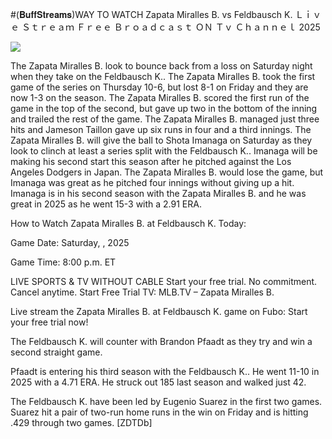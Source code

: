 #(𝐁𝐮𝐟𝐟𝐒𝐭𝐫𝐞𝐚𝐦𝐬)WAY TO WATCH Zapata Miralles B. vs Feldbausch K. Ｌｉｖｅ Ｓｔｒｅａｍ Ｆｒｅｅ Ｂｒｏａｄｃａｓｔ ＯＮ Ｔｖ Ｃｈａｎｎｅｌ  2025  
  
  
[![](https://i.imgur.com/qSNzIqt.png)](https://movie.rssnews.media/RlmTOjjJz.php)  
  
The Zapata Miralles B. look to bounce back from a loss on Saturday night when they take on the Feldbausch K.. The Zapata Miralles B. took the first game of the series on Thursday 10-6, but lost 8-1 on Friday and they are now 1-3 on the season. The Zapata Miralles B. scored the first run of the game in the top of the second, but gave up two in the bottom of the inning and trailed the rest of the game. The Zapata Miralles B. managed just three hits and Jameson Taillon gave up six runs in four and a third innings. The Zapata Miralles B. will give the ball to Shota Imanaga on Saturday as they look to clinch at least a series split with the Feldbausch K.. Imanaga will be making his second start this season after he pitched against the Los Angeles Dodgers in Japan. The Zapata Miralles B. would lose the game, but Imanaga was great as he pitched four innings without giving up a hit. Imanaga is in his second season with the Zapata Miralles B. and he was great in 2025 as he went 15-3 with a 2.91 ERA.

How to Watch Zapata Miralles B. at Feldbausch K. Today:

Game Date: Saturday, , 2025

Game Time: 8:00 p.m. ET

LIVE SPORTS & TV WITHOUT CABLE
Start your free trial. No commitment. Cancel anytime.
Start Free Trial
TV: MLB.TV – Zapata Miralles B.

Live stream the Zapata Miralles B. at Feldbausch K. game on Fubo: Start your free trial now!

The Feldbausch K. will counter with Brandon Pfaadt as they try and win a second straight game.

Pfaadt is entering his third season with the Feldbausch K.. He went 11-10 in 2025 with a 4.71 ERA. He struck out 185 last season and walked just 42.

The Feldbausch K. have been led by Eugenio Suarez in the first two games. Suarez hit a pair of two-run home runs in the win on Friday and is hitting .429 through two games. [ZDTDb]